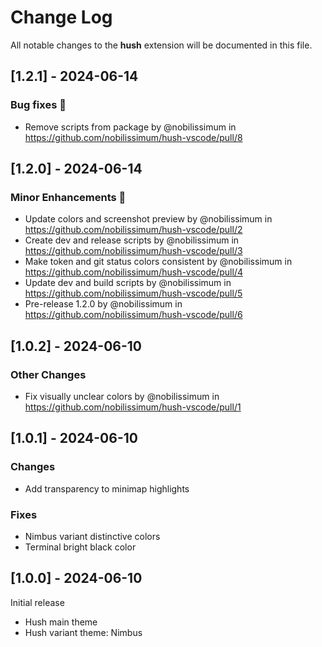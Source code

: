 # Change Log

All notable changes to the **hush** extension will be documented in this file.

## [1.2.1] - 2024-06-14

### Bug fixes 🔨

- Remove scripts from package by @nobilissimum in https://github.com/nobilissimum/hush-vscode/pull/8

## [1.2.0] - 2024-06-14

### Minor Enhancements 💄

- Update colors and screenshot preview by @nobilissimum in https://github.com/nobilissimum/hush-vscode/pull/2
- Create dev and release scripts by @nobilissimum in https://github.com/nobilissimum/hush-vscode/pull/3
- Make token and git status colors consistent by @nobilissimum in https://github.com/nobilissimum/hush-vscode/pull/4
- Update dev and build scripts by @nobilissimum in https://github.com/nobilissimum/hush-vscode/pull/5
- Pre-release 1.2.0 by @nobilissimum in https://github.com/nobilissimum/hush-vscode/pull/6

## [1.0.2] - 2024-06-10

### Other Changes

- Fix visually unclear colors by @nobilissimum in https://github.com/nobilissimum/hush-vscode/pull/1

## [1.0.1] - 2024-06-10

### Changes

- Add transparency to minimap highlights

### Fixes

- Nimbus variant distinctive colors
- Terminal bright black color

## [1.0.0] - 2024-06-10

Initial release

- Hush main theme
- Hush variant theme: Nimbus
